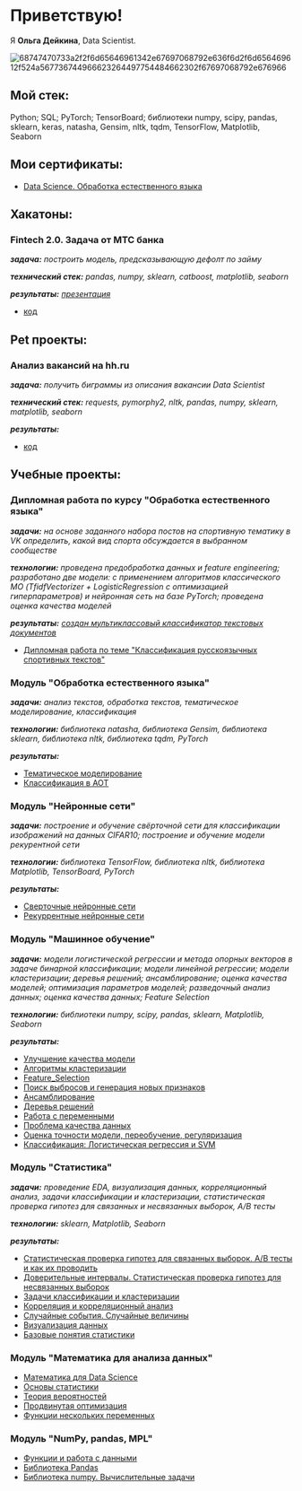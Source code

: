 # __Приветствую!__

Я __Ольга Дейкина__, Data Scientist.


![68747470733a2f2f6d65646961342e67697068792e636f6d2f6d656469612f524a567736744966623264497754484662302f67697068792e676966](https://github.com/DejkinaOlga/DejkinaOlga/assets/138812148/7daea321-b92c-4359-ba6c-0fb61f96a0ff)




## __Мой стек:__
Python; SQL; PyTorch; TensorBoard; библиотеки numpy, scipy, pandas, sklearn, keras, natasha, Gensim, nltk, tqdm, TensorFlow, Matplotlib, Seaborn



## __Мои сертификаты:__ 
- [Data Scienсе. Обработка естественного языка](https://github.com/DejkinaOlga/-1/blob/main/диплом.pdf) 



## __Хакатоны:__

### __Fintech 2.0. Задача от МТС банка__
***задача:*** _построить модель, предсказывающую дефолт по займу_

***технический стек:*** _pandas, numpy, sklearn, catboost, matplotlib, seaborn_

***результаты:*** _[презентация](https://github.com/DejkinaOlga/-1/blob/main/Reboot_хакатон_МТС.pdf)_ 
- [код](https://github.com/DejkinaOlga/-_projects/blob/main/Reboot_Хакатон_МТС.ipynb)



## __Pet проекты:__

### __Анализ вакансий на hh.ru__
***задача:*** _получить биграммы из описания вакансии Data Scientist_

***технический стек:*** _requests, pymorphy2, nltk, pandas, numpy, sklearn, matplotlib, seaborn_

***результаты:*** 
- [код](https://github.com/DejkinaOlga/-_projects/blob/main/hh_DS_description.ipynb)
  


## __Учебные проекты:__

### __Дипломная работа по курсу "Обработка естественного языка"__
***задачи:*** _на основе заданного набора постов на спортивную тематику в VK определить, какой вид спорта обсуждается в выбранном сообществе_

***технологии:*** _проведена предобработка данных и  feature engineering; pазработано две модели: с применением алгоритмов классического МО (TfidfVectorizer +  LogisticRegression с оптимизацией гиперпараметров) и нейронная сеть на базе PyTorch; проведена оценка качества моделей_

***результаты:*** _[создан мультиклассовый классификатор текстовых документов](https://github.com/DejkinaOlga/-1/blob/main/Дейкина_DIP-DSN-CP-2.pdf)_ 
- [Дипломная работа по теме "Классификация русскоязычных спортивных текстов"](https://github.com/DejkinaOlga/-_projects/blob/main/Дипломная_работа.ipynb)
  
### __Модуль "Обработка естественного языка"__
***задачи:*** _анализ текстов, обработка текстов, тематическое моделирование, классификация_

***технологии:*** _библиотека natasha, библиотека Gensim, библиотека sklearn, библиотека nltk, библиотека tqdm,  PyTorch_

***результаты:***
- [Тематическое моделирование](https://github.com/DejkinaOlga/-_projects/blob/main/ДЗ_Тематическое_моделирование.ipynb)
- [Классификация в АОТ](https://github.com/DejkinaOlga/-_projects/blob/main/ДЗ_Классификация_в_NLP.ipynb) 

### __Модуль "Нейронные сети"__
***задачи:*** _построение и обучение свёрточной сети для классификации изображений на данных CIFAR10; построение и обучение модели рекурентной сети_

***технологии:*** _библиотека TensorFlow, библиотека nltk, библиотека Matplotlib, TensorBoard, PyTorch_

***результаты:***
- [Сверточные нейронные сети](https://github.com/DejkinaOlga/-_projects/blob/main/ДЗ_Введение_в_сверточные_НС.ipynb) 
- [Рекуррентные нейронные сети](https://github.com/DejkinaOlga/-_projects/blob/main/Введение_в_рекуррентные_НС.ipynb) 

### __Модуль "Машинное обучение"__
***задачи:*** _модели логистической регрессии и метода опорных векторов в задаче бинарной классификации; модели линейной регрессии; модели кластеризации; деревья решений; ансамблирование; оценка качества моделей; оптимизация параметров моделей; разведочный анализ данных; оценка качества данных; Feature Selection_

***технологии:*** _библиотеки numpy, scipy, pandas, sklearn, Matplotlib, Seaborn_

***результаты:***
- [Улучшение качества модели](https://github.com/DejkinaOlga/-_projects/blob/main/ДЗ_улучшение_качества_модели.ipynb) 
- [Алгоритмы кластеризации](https://github.com/DejkinaOlga/-_projects/blob/main/ДЗ_Алгоритмы_кластеризации.ipynb) 
- [Feature_Selection ](https://github.com/DejkinaOlga/-_projects/blob/main/ДЗ_Feature_Selection.ipynb)
- [Поиск выбросов и генерация новых признаков](https://github.com/DejkinaOlga/-_projects/blob/main/ДЗ_Поиск_выбросов.ipynb) 
- [Ансамблирование](https://github.com/DejkinaOlga/-_projects/blob/main/ДЗ_Ансамблирование.ipynb) 
- [Деревья решений](https://github.com/DejkinaOlga/-_projects/blob/main/ДЗ_Деревья_решений.ipynb) 
- [Работа с переменными](https://github.com/DejkinaOlga/-_projects/blob/main/ДЗ_работа_с_переменными.ipynb) 
- [Проблема качества данных](https://github.com/DejkinaOlga/-_projects/blob/main/ДЗ_Проблема_качества_данных.ipynb)
- [Оценка точности модели, переобучение, регуляризация](https://github.com/DejkinaOlga/-_projects/blob/main/ДЗ_Оценка_точности_модели_переобучение_регуляризация.ipynb)
- [Классификация: Логистическая регрессия и SVM ](https://github.com/DejkinaOlga/-_projects/blob/main/ДЗ_классификация_логистическая_регрессия_и_SVM_кор.ipynb)

### __Модуль "Статистика"__
***задачи:*** _проведение EDA, визуализация данных, корреляционный анализ, задачи классификации и кластеризации, статистическая проверка гипотез для связанных и несвязанных выборок, А/В тесты_

***технологии:*** _sklearn, Matplotlib, Seaborn_

***результаты:***
- [Статистическая проверка гипотез для связанных выборок. А/В тесты и как их проводить](https://github.com/DejkinaOlga/-_projects/blob/main/ДЗ__A_B_testing_ipynb_.ipynb) 
- [Доверительные интервалы. Статистическая проверка гипотез для несвязанных выборок](https://github.com/DejkinaOlga/-_projects/blob/main/ДЗ_доверительные_интервалы.ipynb) 
- [Задачи классификации и кластеризации](https://github.com/DejkinaOlga/-_projects/blob/main/ДЗ_Задачи_классификации_и_кластеризации.ipynb) 
- [Корреляция и корреляционный анализ](https://github.com/DejkinaOlga/-_projects/blob/main/ДЗ__Корреляция.ipynb) 
- [Случайные события. Случайные величины](https://github.com/DejkinaOlga/-_projects/blob/main/ДЗ_random_var.ipynb) 
- [Визуализация данных](https://github.com/DejkinaOlga/-_projects/blob/main/ДЗ_stat_viz.ipynb) 
- [Базовые понятия статистики](https://github.com/DejkinaOlga/-_projects/blob/main/ДЗ_stat_basics_кор.ipynb) 

### __Модуль "Математика для анализа данных"__
- [Математика для Data Science](https://github.com/DejkinaOlga/-_projects/blob/main/_Итоговая_математика.ipynb) 
- [Основы статистики](https://github.com/DejkinaOlga/-_projects/blob/main/ДЗ_основы_статистики.ipynb)
- [Теория вероятностей ](https://github.com/DejkinaOlga/-_projects/blob/main/ДЗ_теор_вероятн.ipynb)
- [Продвинутая оптимизация](https://github.com/DejkinaOlga/-_projects/blob/main/ДЗ_продв_оптимиз.ipynb) 
- [Функции нескольких переменных](https://github.com/DejkinaOlga/-_projects/blob/main/ДЗ_произв_ф_2_перем.ipynb) 

### __Модуль "NumPy, pandas, MPL"__
- [Функции и работа с данными](https://github.com/DejkinaOlga/-_projects/blob/main/ДЗ_pandas_функции_кор_ipynb_.ipynb) 
- [Библиотека Pandas](https://github.com/DejkinaOlga/-_projects/blob/main/ДЗ_pandas.ipynb)
- [Библиотека numpy. Вычислительные задачи](https://github.com/DejkinaOlga/-_projects/blob/main/ДЗ_numpy_вычисл_задачи__ipynb_.ipynb) 


<!---
DejkinaOlga/DejkinaOlga is a ✨ special ✨ repository because its `README.md` (this file) appears on your GitHub profile.
You can click the Preview link to take a look at your changes.
--->
